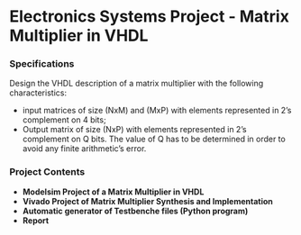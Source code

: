 # Electronics Systems Project - Matrix Multiplier in VHDL


### Specifications
 Design the VHDL description of a matrix multiplier with the following characteristics: 
- input matrices of size (NxM) and (MxP) with elements represented in 2’s complement on 4 bits;
- Output matrix of size (NxP) with elements represented in 2’s complement on Q bits. The value of Q has to be determined in order to avoid any finite arithmetic’s error.


### Project Contents

- **Modelsim Project of a Matrix Multiplier in VHDL**
- **Vivado Project of Matrix Multiplier Synthesis and Implementation**
- **Automatic generator of Testbenche files (Python program)**
- **Report**
